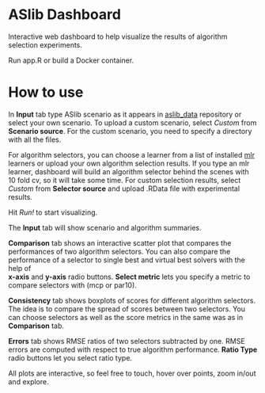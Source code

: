 # ASlib Dashboard
Interactive web dashboard to help visualize the results of algorithm selection experiments.

Run app.R or build a Docker container.

# How to use
In __Input__ tab type ASlib scenario as it appears in [aslib_data](https://github.com/coseal/aslib_data) repository or 
select your own scenario. To upload a custom scenario, select _Custom_ from __Scenario source__. For the custom 
scenario, you need to specify a directory with all the files. 

For algorithm selectors, you can choose a learner from a list of installed [mlr](https://mlr.mlr-org.com/) learners or 
upload your own algorithm selection results. If you type an mlr learner, dashboard will build an algorithm selector behind the scenes with 10 fold cv, so it will take some time.
For custom selection results, select _Custom_ from __Selector source__ and 
upload .RData file with experimental results. 

Hit _Run!_ to start visualizing. 

The __Input__ tab will show scenario and algorithm summaries.

__Comparison__ tab shows an interactive scatter plot that compares the performances of two algorithm selectors.
You can also compare the performance of a selector to single best and virtual best solvers with the help of  
__x-axis__ and __y-axis__ radio buttons. 
__Select metric__ lets you specify a metric to compare selectors with (mcp or par10). 

__Consistency__ tab shows boxplots of scores for different algorithm selectors. 
The idea is to compare the spread of scores between two selectors. 
You can choose selectors as well as the score metrics in the same was as in __Comparison__ tab. 

__Errors__ tab shows RMSE ratios of two selectors subtracted by one. 
RMSE errors are computed with respect to true algorithm performance. 
__Ratio Type__ radio buttons let you select ratio type.

All plots are interactive, so feel free to touch, hover over points, zoom in/out and explore. 
